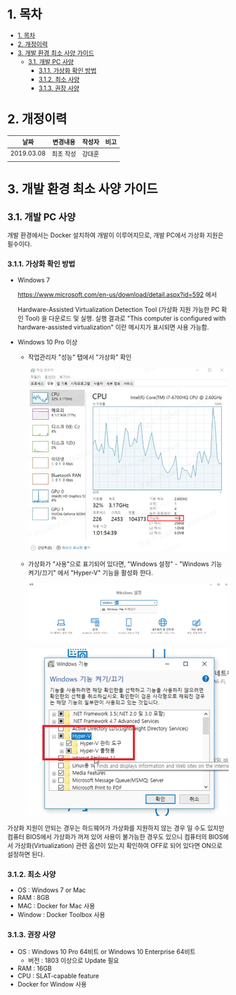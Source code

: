 # 1. 목차
- [1. 목차](#1-%EB%AA%A9%EC%B0%A8)
- [2. 개정이력](#2-%EA%B0%9C%EC%A0%95%EC%9D%B4%EB%A0%A5)
- [3. 개발 환경 최소 사양 가이드](#3-%EA%B0%9C%EB%B0%9C-%ED%99%98%EA%B2%BD-%EC%B5%9C%EC%86%8C-%EC%82%AC%EC%96%91-%EA%B0%80%EC%9D%B4%EB%93%9C)
  - [3.1. 개발 PC 사양](#31-%EA%B0%9C%EB%B0%9C-pc-%EC%82%AC%EC%96%91)
    - [3.1.1. 가상화 확인 방법](#311-%EA%B0%80%EC%83%81%ED%99%94-%ED%99%95%EC%9D%B8-%EB%B0%A9%EB%B2%95)
    - [3.1.2. 최소 사양](#312-%EC%B5%9C%EC%86%8C-%EC%82%AC%EC%96%91)
    - [3.1.3. 권장 사양](#313-%EA%B6%8C%EC%9E%A5-%EC%82%AC%EC%96%91)



# 2. 개정이력

|    날짜    | 변경내용  | 작성자 | 비고 |
| :--------: | :-------: | :----: | :--: |
| 2019.03.08 | 최초 작성 | 강대훈 |      |
|            |           |        |      |



# 3. 개발 환경 최소 사양 가이드



## 3.1. 개발 PC 사양

개발 환경에서는 Docker 설치하여 개발이 이루어지므로, 개발 PC에서 가상화 지원은 필수이다.



### 3.1.1. 가상화 확인 방법

- Windows 7

  https://www.microsoft.com/en-us/download/detail.aspx?id=592 에서

  Hardware-Assisted Virtualization Detection Tool (가상화 지원 가능한 PC 확인 Tool) 을 다운로드 및 실행. 실행 결과로  "This computer is configured with hardware-assisted virtualization" 이란 메시지가 표시되면 사용 가능함.

- Windows 10 Pro 이상

  - 작업관리자 "성능" 탭에서 "가상화" 확인

    ![](./assets/welcomepack3_1.png)

  - 가상화가 "사용"으로 표기되어 있다면, "Windows 설정" - "Windows 기능 켜기/끄기" 에서 "Hyper-V" 기능을 활성화 한다.

    ![](./assets/welcomepack3_2.png)

    ![](./assets/welcomepack3_3.png)



가상화 지원이 안되는 경우는 하드웨어가 가상화를 지원하지 않는 경우 일 수도 있지만 컴퓨터 BIOS에서 가상화가 꺼져 있어 사용이 불가능한 경우도 있으니 컴퓨터의 BIOS에서 가상화(Virtualization) 관련 옵션이 있는지 확인하여 OFF로 되어 있다면 ON으로 설정하면 된다.



### 3.1.2. 최소 사양

  - OS : Windows 7 or Mac
  - RAM : 8GB
  - MAC : Docker for Mac 사용
  - Window : Docker Toolbox 사용



### 3.1.3. 권장 사양

 - OS : Windows 10 Pro 64비트 or Windows 10 Enterprise 64비트 
    - 버전 : 1803 이상으로 Update 필요
 - RAM : 16GB
 - CPU : SLAT-capable feature
 - Docker for Window 사용



